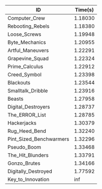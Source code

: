 |ID|Time(s)|
|-|-|
|Computer_Crew|1.18030|
|Rebooting_Rebels|1.18380|
|Loose_Screws|1.19948|
|Byte_Mechanics|1.20955|
|Artful_Maneuvers|1.22291|
|Grapevine_Squad|1.22324|
|Prime_Calculus|1.22912|
|Creed_Symbol|1.23398|
|Blackouts|1.23544|
|Smalltalk_Dribble|1.23916|
|Beasts|1.27958|
|Digital_Destroyers|1.28737|
|The_ERROR_List|1.28785|
|Hackerjacks|1.30379|
|Rug_Heed_Bend|1.32240|
|Pint_Sized_Benchwarmers|1.32296|
|Pseudo_Boom|1.33468|
|The_Hit_Blunders|1.33791|
|Gonzo_Brutes|1.34166|
|Digitally_Destroyed|1.77592|
|Key_to_Innovation|inf|

